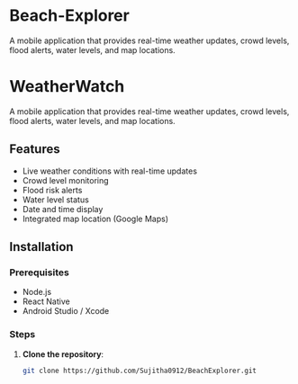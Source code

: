 # Beach-Explorer
A mobile application that provides real-time weather updates, crowd levels, flood alerts, water levels, and map locations.
# WeatherWatch

A mobile application that provides real-time weather updates, crowd levels, flood alerts, water levels, and map locations.

## Features
- Live weather conditions with real-time updates
- Crowd level monitoring
- Flood risk alerts
- Water level status
- Date and time display
- Integrated map location (Google Maps)

## Installation

### Prerequisites
- Node.js
- React Native
- Android Studio / Xcode

### Steps
1. **Clone the repository**:
   ```sh
   git clone https://github.com/Sujitha0912/BeachExplorer.git

